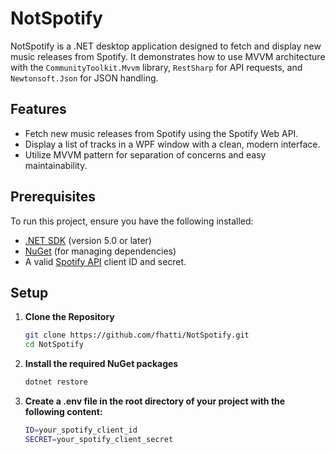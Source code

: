 # NotSpotify

NotSpotify is a .NET desktop application designed to fetch and display new music releases from Spotify. It demonstrates how to use MVVM architecture with the `CommunityToolkit.Mvvm` library, `RestSharp` for API requests, and `Newtonsoft.Json` for JSON handling.

## Features

- Fetch new music releases from Spotify using the Spotify Web API.
- Display a list of tracks in a WPF window with a clean, modern interface.
- Utilize MVVM pattern for separation of concerns and easy maintainability.

## Prerequisites

To run this project, ensure you have the following installed:

- [.NET SDK](https://dotnet.microsoft.com/download) (version 5.0 or later)
- [NuGet](https://www.nuget.org/) (for managing dependencies)
- A valid [Spotify API](https://developer.spotify.com/dashboard/) client ID and secret.

## Setup

1. **Clone the Repository**

   ```bash
   git clone https://github.com/fhatti/NotSpotify.git
   cd NotSpotify
   
2. **Install the required NuGet packages**
    ```bash
    dotnet restore
   
3. **Create a .env file in the root directory of your project with the following content:**
    ```bash
   ID=your_spotify_client_id
    SECRET=your_spotify_client_secret


